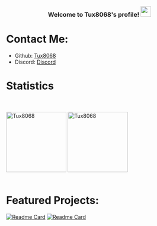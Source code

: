 <h3 align="center">
Welcome to Tux8068's profile!
<img src=https://cdn-learn.adafruit.com/assets/assets/000/075/201/original/gaming_vita_Idle.gif?1556902250" width="28">
</h3>

# Contact Me:
- Github: [Tux8068](https://github.com/Tux8068)
- Discord: [Discord](https://discord.com/users/499270989582958623)

# Statistics
<br/>
  <br/>
<a href=https://github.com/anuraghazra/github-readme-stats><img alt=Tux8068 src=https://github-readme-stats.vercel.app/api/top-langs/?username=Tux8068&layout=compact&show_icons=true&theme=synthwave height=162px/></a>
<a href=https://github.com/anuraghazra/github-readme-stats><img alt=Tux8068 src=https://github-readme-stats.vercel.app/api?username=Tux8068 &show_icons=true&theme=synthwave height=162px/></a>
  <br/>
<br/>

<p align=center>

# Featured Projects:
[![Readme Card](https://github-readme-stats.vercel.app/api/pin/?username=Tux8068&repo=InstaallerForJava&layout=compact&show_icons=true&theme=synthwave)](https://github.com/anuraghazra/github-readme-stats)
[![Readme Card](https://github-readme-stats.vercel.app/api/pin/?username=Tux8068&repo=rgb-editor&layout=compact&show_icons=true&theme=synthwave)](https://github.com/anuraghazra/github-readme-stats)
</p>
 <br/>
